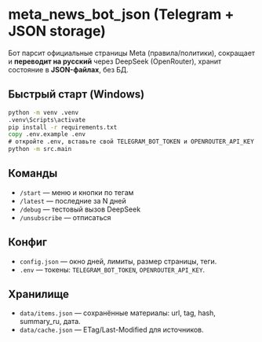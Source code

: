 # meta_news_bot_json (Telegram + JSON storage)

Бот парсит официальные страницы Meta (правила/политики), сокращает и **переводит на русский** через DeepSeek (OpenRouter),
хранит состояние в **JSON-файлах**, без БД.

## Быстрый старт (Windows)

```bat
python -m venv .venv
.venv\Scripts\activate
pip install -r requirements.txt
copy .env.example .env
# откройте .env, вставьте свой TELEGRAM_BOT_TOKEN и OPENROUTER_API_KEY
python -m src.main
```

## Команды
- `/start` — меню и кнопки по тегам
- `/latest` — последние за N дней
- `/debug` — тестовый вызов DeepSeek
- `/unsubscribe` — отписаться

## Конфиг
- `config.json` — окно дней, лимиты, размер страницы, теги.
- `.env` — токены: `TELEGRAM_BOT_TOKEN`, `OPENROUTER_API_KEY`.

## Хранилище
- `data/items.json` — сохранённые материалы: url, tag, hash, summary_ru, дата.
- `data/cache.json` — ETag/Last-Modified для источников.
